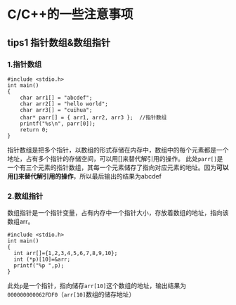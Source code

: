 # C/C++的一些注意事项
## tips1 指针数组&数组指针
### 1.指针数组
    #include <stdio.h>
    int main()
    {
    	char arr1[] = "abcdef";
    	char arr2[] = "hello world";
    	char arr3[] = "cuihua";
        char* parr[] = { arr1, arr2, arr3 };  //指针数组
        printf("%s\n", parr[0]);
    	return 0;
    }
 指针数组是把多个指针，以数组的形式存储在内存中，数组中的每个元素都是一个地址，占有多个指针的存储空间，可以用[]来替代解引用的操作。
此处`parr[]`是一个有三个元素的指针数组，其每一个元素储存了指向对应元素的地址。因为**可以用[]来替代解引用的操作**，所以最后输出的结果为abcdef
### 2.数组指针
数组指针是一个指针变量，占有内存中一个指针大小，存放着数组的地址，指向该数组arr。

    #include <stdio.h>
    int main()
    {
      int arr[]={1,2,3,4,5,6,7,8,9,10};
      int (*p)[10]=&arr;
      printf("%p ",p);
    }
此处`p`是一个指针，指向储存`arr[10]`这个数组的地址，输出结果为`000000000062FDF0`（`arr[10]`数组的储存地址）
